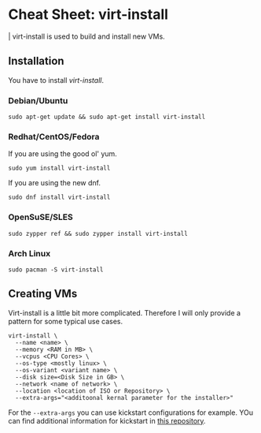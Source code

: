 # Cheat Sheet: virt-install

| virt-install is used to build and install new VMs.

## Installation

You have to install *virt-install*.

### Debian/Ubuntu

```
sudo apt-get update && sudo apt-get install virt-install
```

### Redhat/CentOS/Fedora

If you are using the good ol' yum.

```
sudo yum install virt-install
```

If you are using the new dnf.

```
sudo dnf install virt-install
```

### OpenSuSE/SLES

```
sudo zypper ref && sudo zypper install virt-install
```

### Arch Linux

```
sudo pacman -S virt-install
```

## Creating VMs

Virt-install is a little bit more complicated. Therefore I will only provide a pattern for some typical use cases.

```
virt-install \
  --name <name> \
  --memory <RAM in MB> \
  --vcpus <CPU Cores> \
  --os-type <mostly linux> \
  --os-variant <variant name> \
  --disk size=<Disk Size in GB> \
  --network <name of network> \
  --location <location of ISO or Repository> \
  --extra-args="<additoonal kernal parameter for the installer>"
```

For the `--extra-args` you can use kickstart configurations for example. YOu can find additional information for kickstart in [this repository](https://github.com/while-true-do/kickstart).
